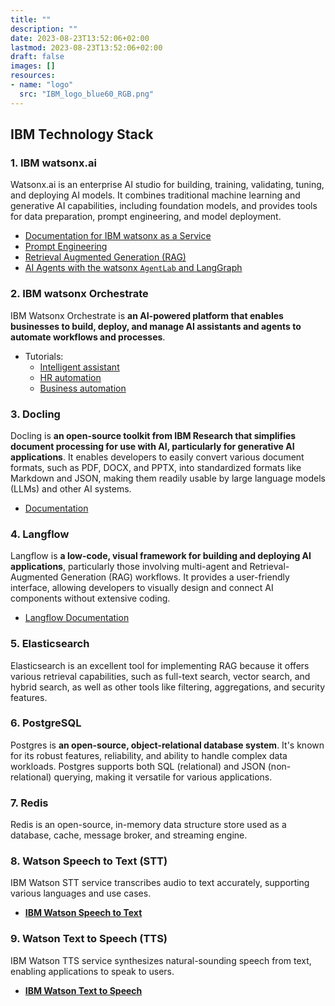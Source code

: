 ```yaml
---
title: ""
description: ""
date: 2023-08-23T13:52:06+02:00
lastmod: 2023-08-23T13:52:06+02:00
draft: false
images: []
resources:
- name: "logo"
  src: "IBM_logo_blue60_RGB.png"
---
```


## IBM Technology Stack

### 1. **IBM watsonx.ai**

Watsonx.ai is an enterprise AI studio for building, training, validating, tuning, and deploying AI models. It combines traditional machine learning and generative AI capabilities, including foundation models, and provides tools for data preparation, prompt engineering, and model deployment.

* [Documentation for IBM watsonx as a Service](https://dataplatform.cloud.ibm.com/docs/content/wsj/getting-started/welcome-main.html?context=wx&audience=wdp)
* [Prompt Engineering](https://github.com/IBM/watsonx-ai-platform-demos/tree/main/workshops/regional_techXchange_2025_03/01_phase1_prompt_engineering)
* [Retrieval Augmented Generation (RAG)](https://github.com/IBM/watsonx-ai-platform-demos/blob/main/workshops/regional_techXchange_2025_03/02_phase2_rag)
* [AI Agents with the watsonx `AgentLab` and LangGraph](https://github.com/IBM/watsonx-ai-platform-demos/tree/main/workshops/regional_techXchange_2025_03/03_phase3_agents)

### 2. **IBM watsonx Orchestrate**

IBM Watsonx Orchestrate is **an AI-powered platform that enables businesses to build, deploy, and manage AI assistants and agents to automate workflows and processes**.

* Tutorials:
  * [Intelligent assistant](https://github.ibm.com/skol/agentic-ai-client-bootcamp/blob/main/usecases/intelligent-assistant)
  * [HR automation](https://github.ibm.com/skol/agentic-ai-client-bootcamp/blob/main/usecases/ask-hr)
  * [Business automation](https://github.ibm.com/skol/agentic-ai-client-bootcamp/blob/main/usecases/business-automation)

### 3. Docling

Docling is **an open-source toolkit from IBM Research that simplifies document processing for use with AI, particularly for generative AI applications**. It enables developers to easily convert various document formats, such as PDF, DOCX, and PPTX, into standardized formats like Markdown and JSON, making them readily usable by large language models (LLMs) and other AI systems.

* [Documentation](https://docling-project.github.io/docling/)

### 4. **Langflow**

Langflow is **a low-code, visual framework for building and deploying AI applications**, particularly those involving multi-agent and Retrieval-Augmented Generation (RAG) workflows. It provides a user-friendly interface, allowing developers to visually design and connect AI components without extensive coding.

* [Langflow Documentation](https://github.com/langflow-ai/langflow)

### 5. **Elasticsearch**

Elasticsearch is an excellent tool for implementing RAG because it offers various retrieval capabilities, such as full-text search, vector search, and hybrid search, as well as other tools like filtering, aggregations, and security features.

### 6. PostgreSQL

Postgres is **an open-source, object-relational database system**. It's known for its robust features, reliability, and ability to handle complex data workloads. Postgres supports both SQL (relational) and JSON (non-relational) querying, making it versatile for various applications.

### 7. **Redis**

Redis is an open-source, in-memory data structure store used as a database, cache, message broker, and streaming engine.

### 8. **Watson Speech to Text (STT)**

IBM Watson STT service transcribes audio to text accurately, supporting various languages and use cases.

* [**IBM Watson Speech to Text**](https://www.ibm.com/products/speech-to-text)

### 9. **Watson Text to Speech (TTS)**

IBM Watson TTS service synthesizes natural-sounding speech from text, enabling applications to speak to users.

* [**IBM Watson Text to Speech**](https://www.ibm.com/products/text-to-speech)
